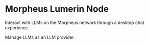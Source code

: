 # Morpheus Lumerin Node

Interact with LLMs on the Morpheus network through a desktop chat experience.

Manage LLMs as an LLM provider.